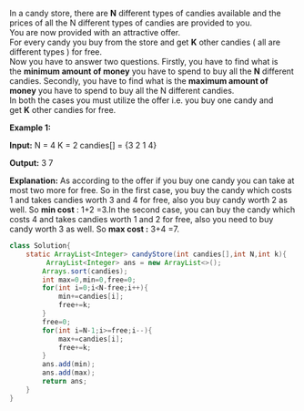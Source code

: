 In a candy store, there are **N** different types of candies available and the prices of all the N different types of candies are provided to you.  
You are now provided with an attractive offer.  
For every candy you buy from the store and get **K** other candies ( all are different types ) for free.  
Now you have to answer two questions. Firstly, you have to find what is the **minimum amount of money** you have to spend to buy all the **N** different candies. Secondly, you have to find what is the **maximum amount of money** you have to spend to buy all the N different candies.  
In both the cases you must utilize the offer i.e. you buy one candy and get **K** other candies for free.

**Example 1:**

**Input:**
N = 4
K = 2
candies[] = {3 2 1 4}

**Output:**
3 7

**Explanation:**
As according to the offer if you buy one candy you can take at most two more for free. So in the first case, you buy the candy which costs 1 and takes candies worth 3 and 4 for free, also you buy candy worth 2 as well. So **min cost** : 1+2 =3.In the second case, you can buy the 
candy which costs 4 and takes candies worth 1 and 2 for free, also you need to buy candy worth 3 as well. 
So **max cost :** 3+4 =7.

```java
class Solution{
    static ArrayList<Integer> candyStore(int candies[],int N,int k){
         ArrayList<Integer> ans = new ArrayList<>();
        Arrays.sort(candies);
        int max=0,min=0,free=0;
        for(int i=0;i<N-free;i++){
            min+=candies[i];
            free+=k;
        }
        free=0;
        for(int i=N-1;i>=free;i--){
            max+=candies[i];
            free+=k;
        }
        ans.add(min);
        ans.add(max);
        return ans;
    }
}
```